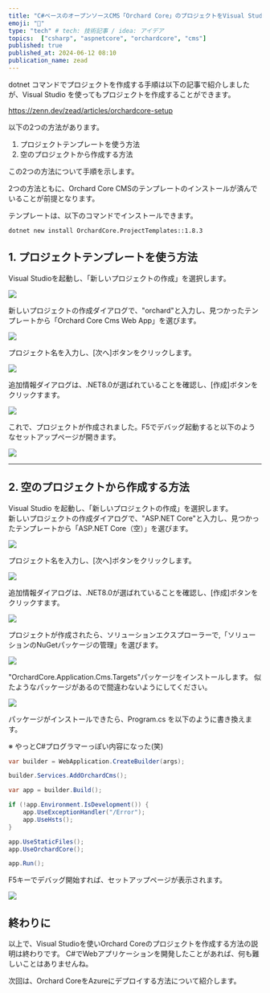 ```yaml
---
title: "C#ベースのオープンソースCMS「Orchard Core」のプロジェクトをVisual Studioで作成する"
emoji: "🍐"
type: "tech" # tech: 技術記事 / idea: アイデア
topics:  ["csharp", "aspnetcore", "orchardcore", "cms"]
published: true
published_at: 2024-06-12 08:10
publication_name: zead
---
```


dotnet コマンドでプロジェクトを作成する手順は以下の記事で紹介しましたが、Visual Studio を使ってもプロジェクトを作成することができます。


https://zenn.dev/zead/articles/orchardcore-setup


以下の2つの方法があります。

1. プロジェクトテンプレートを使う方法
2. 空のプロジェクトから作成する方法

この2つの方法について手順を示します。

2つの方法ともに、Orchard Core CMSのテンプレートのインストールが済んでいることが前提となります。

テンプレートは、以下のコマンドでインストールできます。

```
dotnet new install OrchardCore.ProjectTemplates::1.8.3
```


## 1. プロジェクトテンプレートを使う方法

Visual Studioを起動し、「新しいプロジェクトの作成」を選択します。

![](https://storage.googleapis.com/zenn-user-upload/543d79b383a3-20240606.png)

新しいプロジェクトの作成ダイアログで、"orchard"と入力し、見つかったテンプレートから「Orchard Core Cms Web App」を選びます。

![](https://storage.googleapis.com/zenn-user-upload/9a8a676f5cf9-20240606.png)

プロジェクト名を入力し、[次へ]ボタンをクリックします。

![](https://storage.googleapis.com/zenn-user-upload/55ce6df8ac1d-20240606.png)

追加情報ダイアログは、.NET8.0が選ばれていることを確認し、[作成]ボタンをクリックすます。

![](https://storage.googleapis.com/zenn-user-upload/6deb2e003e79-20240606.png)

これで、プロジェクトが作成されました。F5でデバッグ起動すると以下のようなセットアップページが開きます。

![](https://storage.googleapis.com/zenn-user-upload/7ef67b7c2ed4-20240606.png)



---

## 2. 空のプロジェクトから作成する方法

Visual Studio を起動し、「新しいプロジェクトの作成」を選択します。  
新しいプロジェクトの作成ダイアログで、"ASP.NET Core"と入力し、見つかったテンプレートから「ASP.NET Core（空）」を選びます。

![](https://storage.googleapis.com/zenn-user-upload/d190a627d23f-20240606.png)

プロジェクト名を入力し、\[次へ\]ボタンをクリックします。

![](https://storage.googleapis.com/zenn-user-upload/f8ca141d877d-20240606.png)

追加情報ダイアログは、.NET8.0が選ばれていることを確認し、\[作成\]ボタンをクリックすます。

![](https://storage.googleapis.com/zenn-user-upload/7062f1e7e5c4-20240606.png)


プロジェクトが作成されたら、ソリューションエクスプローラーで,「ソリューションのNuGetパッケージの管理」を選びます。

![](https://storage.googleapis.com/zenn-user-upload/11f56b400de1-20240606.png)


"OrchardCore.Application.Cms.Targets"パッケージをインストールします。
似たようなパッケージがあるので間違わないようにしてください。

![](https://storage.googleapis.com/zenn-user-upload/cc264d6b45f7-20240606.png)

パッケージがインストールできたら、Program.cs を以下のように書き換えます。

※ やっとC#プログラマーっぽい内容になった(笑)


```cs:program.cs
var builder = WebApplication.CreateBuilder(args);

builder.Services.AddOrchardCms();

var app = builder.Build();

if (!app.Environment.IsDevelopment()) {
    app.UseExceptionHandler("/Error");
    app.UseHsts();
}

app.UseStaticFiles();
app.UseOrchardCore();

app.Run();
```

F5キーでデバッグ開始すれば、セットアップページが表示されます。

![](https://storage.googleapis.com/zenn-user-upload/7ef67b7c2ed4-20240606.png)


## 終わりに

以上で、Visual Studioを使いOrchard Coreのプロジェクトを作成する方法の説明は終わりです。
C#でWebアプリケーションを開発したことがあれば、何も難しいことはありませんね。


次回は、Orchard CoreをAzureにデプロイする方法について紹介します。
